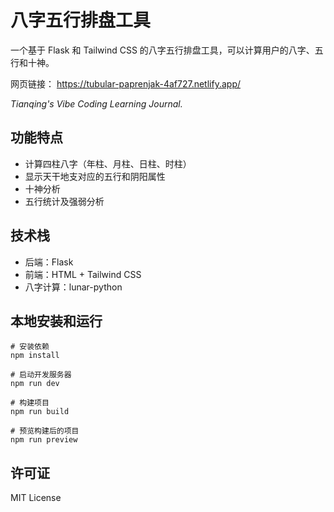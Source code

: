 # 八字五行排盘工具

一个基于 Flask 和 Tailwind CSS 的八字五行排盘工具，可以计算用户的八字、五行和十神。

网页链接：
https://tubular-paprenjak-4af727.netlify.app/

_Tianqing's Vibe Coding Learning Journal._

## 功能特点

- 计算四柱八字（年柱、月柱、日柱、时柱）
- 显示天干地支对应的五行和阴阳属性
- 十神分析
- 五行统计及强弱分析

## 技术栈

- 后端：Flask
- 前端：HTML + Tailwind CSS
- 八字计算：lunar-python

## 本地安装和运行
```
# 安装依赖
npm install

# 启动开发服务器
npm run dev

# 构建项目
npm run build

# 预览构建后的项目
npm run preview
```

## 许可证

MIT License 



